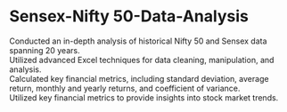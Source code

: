 # Sensex-Nifty 50-Data-Analysis

Conducted an in-depth analysis of historical Nifty 50 and Sensex data spanning 20 years.<br>
Utilized advanced Excel techniques for data cleaning, manipulation, and analysis.<br>
Calculated key financial metrics, including standard deviation, average return, monthly and yearly returns, and coefficient of variance.<br>
Utilized key financial metrics to provide insights into stock market trends.<br>
